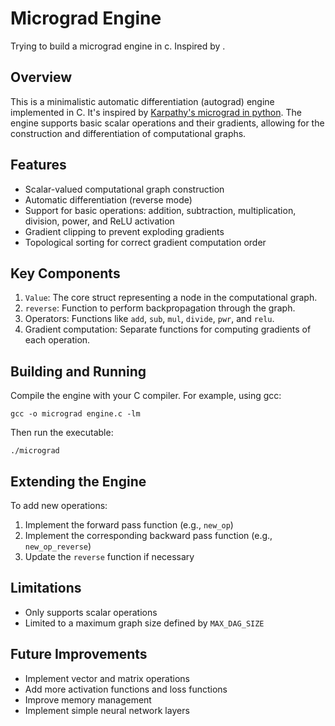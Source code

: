 # Micrograd Engine

Trying to build a micrograd engine in c. Inspired by .

## Overview

This is a minimalistic automatic differentiation (autograd) engine implemented in C. It's inspired by [Karpathy's micrograd in python](https://github.com/karpathy/micrograd). The engine supports basic scalar operations and their gradients, allowing for the construction and differentiation of computational graphs.

## Features

- Scalar-valued computational graph construction
- Automatic differentiation (reverse mode)
- Support for basic operations: addition, subtraction, multiplication, division, power, and ReLU activation
- Gradient clipping to prevent exploding gradients
- Topological sorting for correct gradient computation order

## Key Components

1. `Value`: The core struct representing a node in the computational graph.
2. `reverse`: Function to perform backpropagation through the graph.
3. Operators: Functions like `add`, `sub`, `mul`, `divide`, `pwr`, and `relu`.
4. Gradient computation: Separate functions for computing gradients of each operation.


## Building and Running

Compile the engine with your C compiler. For example, using gcc:

```
gcc -o micrograd engine.c -lm
```

Then run the executable:

```
./micrograd
```

## Extending the Engine

To add new operations:
1. Implement the forward pass function (e.g., `new_op`)
2. Implement the corresponding backward pass function (e.g., `new_op_reverse`)
3. Update the `reverse` function if necessary

## Limitations

- Only supports scalar operations
- Limited to a maximum graph size defined by `MAX_DAG_SIZE`

## Future Improvements

- Implement vector and matrix operations
- Add more activation functions and loss functions
- Improve memory management
- Implement simple neural network layers
